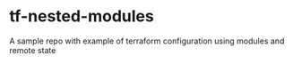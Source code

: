 # tf-nested-modules
A sample repo with example of terraform configuration using modules and remote state

